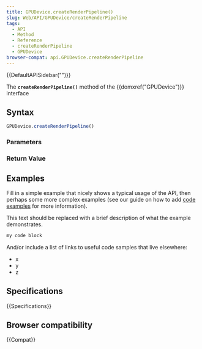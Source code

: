 ```yaml
---
title: GPUDevice.createRenderPipeline()
slug: Web/API/GPUDevice/createRenderPipeline
tags:
  - API
  - Method
  - Reference
  - createRenderPipeline
  - GPUDevice
browser-compat: api.GPUDevice.createRenderPipeline
---
```

{{DefaultAPISidebar("")}}

The **`createRenderPipeline()`** method of the {{domxref("GPUDevice")}} interface 

## Syntax

```js
GPUDevice.createRenderPipeline()
```

### Parameters



### Return Value



## Examples

Fill in a simple example that nicely shows a typical usage of the API, then perhaps some more complex examples (see our guide on how to add [code examples](/en-US/docs/MDN/Contribute/Structures/Code_examples) for more information).

This text should be replaced with a brief description of what the example demonstrates.

```js
my code block
```

And/or include a list of links to useful code samples that live elsewhere:

*   x
*   y
*   z

## Specifications

{{Specifications}}

## Browser compatibility

{{Compat}}

